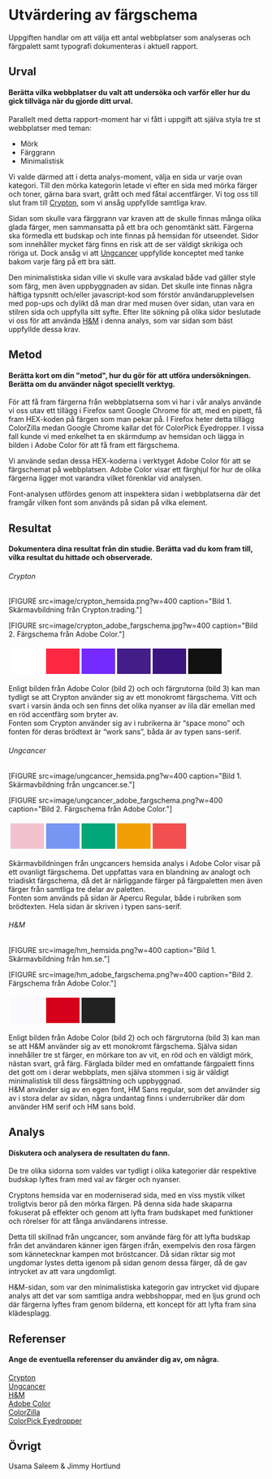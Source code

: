 ---
---
Utvärdering av färgschema
=======================

Uppgiften handlar om att välja ett antal webbplatser som analyseras och färgpalett samt typografi dokumenteras i aktuell rapport.

Urval
-----------------------

#### Berätta vilka webbplatser du valt att undersöka och varför eller hur du gick tillväga när du gjorde ditt urval.

Parallelt med detta rapport-moment har vi fått i uppgift att själva styla tre st webbplatser med teman:  
- Mörk  
- Färggrann  
- Minimalistisk

Vi valde därmed att i detta analys-moment, välja en sida ur varje ovan kategori. Till den mörka kategorin letade vi efter en sida med mörka färger och toner, gärna bara svart, grått och med fåtal accentfärger. Vi tog oss till slut fram till [Crypton](https://crypton.trading/?fbclid=IwAR0Mcvb6fAhLu7HThxAqTzMVMCkjswRWc-NysRZ_GEzfT15RV1MldJA0-s8), som vi ansåg uppfyllde samtliga krav.  

Sidan som skulle vara färggrann var kraven att de skulle finnas många olika glada färger, men sammansatta på ett bra och genomtänkt sätt. Färgerna ska förmedla ett budskap och inte finnas på hemsidan för utseendet. Sidor som innehåller mycket färg finns en risk att de ser väldigt skrikiga och röriga ut. Dock ansåg vi att [Ungcancer](https://ungcancer.se) uppfyllde konceptet med tanke bakom varje färg på ett bra sätt.  

Den minimalistiska sidan ville vi skulle vara avskalad både vad gäller style som färg, men även uppbyggnaden av sidan. Det skulle inte finnas några häftiga typsnitt och/eller javascript-kod som förstör användarupplevelsen med pop-ups och dylikt då man drar med musen över sidan, utan vara en stilren sida och uppfylla sitt syfte. Efter lite sökning på olika sidor beslutade vi oss för att använda [H&M](https://www2.hm.com/sv_se/index.html) i denna analys, som var sidan som bäst uppfyllde dessa krav.  


Metod
-----------------------

#### Berätta kort om din "metod", hur du gör för att utföra undersökningen. Berätta om du använder något speciellt verktyg.

För att få fram färgerna från webbplatserna som vi har i vår analys använde vi oss utav ett tillägg i Firefox samt Google Chrome för att, med en pipett, få fram HEX-koden på färgen som man pekar på. I Firefox heter detta tillägg ColorZilla medan Google Chrome kallar det för ColorPick Eyedropper. I vissa fall kunde vi med enkelhet ta en skärmdump av hemsidan och lägga in bilden i Adobe Color för att få fram ett färgschema.  

Vi använde sedan dessa HEX-koderna i verktyget Adobe Color för att se färgschemat på webbplatsen. Adobe Color visar ett färghjul för hur de olika färgerna ligger mot varandra vilket förenklar vid analysen.

Font-analysen utfördes genom att inspektera sidan i webbplatserna där det framgår vilken font som används på sidan på vilka element.


Resultat
-----------------------

#### Dokumentera dina resultat från din studie. Berätta vad du kom fram till, vilka resultat du hittade och observerade.

###### Crypton

[FIGURE src=image/crypton_hemsida.png?w=400 caption="Bild 1. Skärmavbildning från Crypton.trading."]

[FIGURE src=image/crypton_adobe_fargschema.jpg?w=400 caption="Bild 2. Färgschema från Adobe Color."]

<table style="border-spacing: 4px; border-collapse: separate">
<tr>
<td style="height: 50px; width: 50px; background-color: #fefffe">
<td style="height: 50px; width: 50px; background-color: #ff2842">
<td style="height: 50px; width: 50px; background-color: #752aff">
<td style="height: 50px; width: 50px; background-color: #441e88">
<td style="height: 50px; width: 50px; background-color: #3b157f">
<td style="height: 50px; width: 50px; background-color: #111111">
</tr>
</table>

Enligt bilden från Adobe Color (bild 2) och och färgrutorna (bild 3) kan man tydligt se att Crypton använder sig av ett monokromt färgschema. Vitt och svart i varsin ända och sen finns det olika nyanser av lila där emellan med en röd accentfärg som bryter av.  
Fonten som Crypton använder sig av i rubrikerna är “space mono” och fonten för deras brödtext är “work sans”, båda är av typen sans-serif.


###### Ungcancer

[FIGURE src=image/ungcancer_hemsida.png?w=400 caption="Bild 1. Skärmavbildning från ungcancer.se."]

[FIGURE src=image/ungcancer_adobe_fargschema.png?w=400 caption="Bild 2. Färgschema från Adobe Color."]

<table style="border-spacing: 4px; border-collapse: separate">
<tr>
<td style="height: 50px; width: 50px; background-color: #f2c2cf">
<td style="height: 50px; width: 50px; background-color: #7796f2">
<td style="height: 50px; width: 50px; background-color: #03a678">
<td style="height: 50px; width: 50px; background-color: #f29f05">
<td style="height: 50px; width: 50px; background-color: #f25050">
</tr>
</table>

Skärmavbildningen från ungcancers hemsida analys i Adobe Color visar på ett ovanligt färgschema. Det uppfattas vara en blandning av analogt och triadiskt färgschema, då det är närliggande färger på färgpaletten men även färger från samtliga tre delar av paletten.  
Fonten som används på sidan är Apercu Regular, både i rubriken som brödtexten. Hela sidan är skriven i typen sans-serif.


###### H&M

[FIGURE src=image/hm_hemsida.png?w=400 caption="Bild 1. Skärmavbildning från hm.se."]

[FIGURE src=image/hm_adobe_fargschema.png?w=400 caption="Bild 2. Färgschema från Adobe Color."]

<table style="border-spacing: 4px; border-collapse: separate">
<tr>
<td style="height: 50px; width: 50px; background-color: #faf9fb">
<td style="height: 50px; width: 50px; background-color: #d6001c">
<td style="height: 50px; width: 50px; background-color: #222222">
<!-- <td style="height: 50px; width: 50px; background-color: #d93a2b">
<td style="height: 50px; width: 50px; background-color: #262626"> -->
</tr>
</table>

Enligt bilden från Adobe Color (bild 2) och och färgrutorna (bild 3) kan man se att H&M använder sig av ett monokromt färgschema. Själva sidan innehåller tre st färger, en mörkare ton av vit, en röd och en väldigt mörk, nästan svart, grå färg. Färglada bilder med en omfattande färgpalett finns det gott om i derar webbplats, men själva stommen i sig är väldigt minimalistisk till dess färgsättning och uppbyggnad.  
H&M använder sig av en egen font, HM Sans regular, som det använder sig av i stora delar av sidan, några undantag finns i underrubriker där dom använder HM serif och HM sans bold.



Analys
-----------------------

#### Diskutera och analysera de resultaten du fann.

De tre olika sidorna som valdes var tydligt i olika kategorier där respektive budskap lyftes fram med val av färger och nyanser.  

Cryptons hemsida var en moderniserad sida, med en viss mystik vilket troligtvis beror på den mörka färgen. På denna sida hade skaparna fokuserat på effekter och genom att lyfta fram budskapet med funktioner och rörelser för att fånga användarens intresse.  

Detta till skillnad från ungcancer, som använde färg för att lyfta budskap från det användaren känner igen färgen ifrån, exempelvis den rosa färgen som kännetecknar kampen mot bröstcancer. Då sidan riktar sig mot ungdomar lystes detta igenom på sidan genom dessa färger, då de gav intrycket av att vara ungdomligt.  

H&M-sidan, som var den minimalistiska kategorin gav intrycket vid djupare analys att det var som samtliga andra webbshoppar, med en ljus grund och där färgerna lyftes fram genom bilderna, ett koncept för att lyfta fram sina klädesplagg.

Referenser
-----------------------

#### Ange de eventuella referenser du använder dig av, om några.

[Crypton](https://crypton.trading/?fbclid=IwAR0Mcvb6fAhLu7HThxAqTzMVMCkjswRWc-NysRZ_GEzfT15RV1MldJA0-s8)  
[Ungcancer](https://ungcancer.se)  
[H&M](https://www2.hm.com/sv_se/index.html)  
[Adobe Color](https://color.adobe.com/sv/create)  
[ColorZilla](https://www.colorzilla.com)  
[ColorPick Eyedropper](https://chrome.google.com/webstore/detail/colorpick-eyedropper/ohcpnigalekghcmgcdcenkpelffpdolg)



Övrigt
-----------------------

Usama Saleem & Jimmy Hortlund
